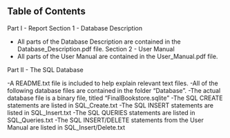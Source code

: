 ## Table of Contents

Part I - Report
Section 1 - Database Description
- All parts of the Database Description are contained in the Database_Description.pdf file.
Section 2 - User Manual
- All parts of the User Manual are contained in the User_Manual.pdf file.


Part II - The SQL Database

   -A README.txt file is included to help explain relevant text files.
   -All of the following database files are contained in the folder “Database”.
       -The actual database file is a binary file, titled “FinalBookstore.sqlite”
       -The SQL CREATE statements are listed in SQL_Create.txt
       -The SQL INSERT statements are listed in SQL_Insert.txt
       -The SQL QUERIES statements are listed in SQL_Queries.txt
       -The SQL INSERT/DELETE statements from the User Manual are listed in SQL_Insert/Delete.txt
